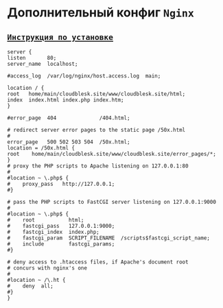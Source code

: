 # Дополнительный конфиг `Nginx`
## [`Инструкция по установке`](https://github.com/Z0DEN/Docker-server/blob/f391ae5fe7253c09cb99b5916a186bb8307ed612/Nginx/Installation.md#L100-L213)
```
server {
listen       80;
server_name  localhost;

#access_log  /var/log/nginx/host.access.log  main;

location / {
root   home/main/cloudblesk.site/www/cloudblesk.site/html;
index  index.html index.php index.htm;
}

#error_page  404              /404.html;

# redirect server error pages to the static page /50x.html
#
error_page   500 502 503 504  /50x.html;
location = /50x.html {
root    home/main/cloudblesk.site/www/cloudblesk.site/error_pages/*;
}
# proxy the PHP scripts to Apache listening on 127.0.0.1:80
#
#location ~ \.php$ {
#    proxy_pass   http://127.0.0.1;
#}

# pass the PHP scripts to FastCGI server listening on 127.0.0.1:9000
#
#location ~ \.php$ {
#    root           html;
#    fastcgi_pass   127.0.0.1:9000;
#    fastcgi_index  index.php;
#    fastcgi_param  SCRIPT_FILENAME  /scripts$fastcgi_script_name;
#    include        fastcgi_params;
#}

# deny access to .htaccess files, if Apache's document root
# concurs with nginx's one
#
#location ~ /\.ht {
#    deny  all;
#}
}
```